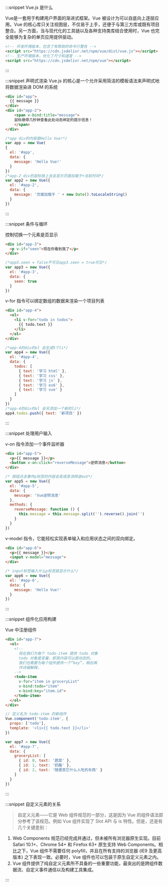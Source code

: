 :::snippet Vue.js 是什么

Vue是一套用于构建用户界面的渐进式框架。Vue 被设计为可以自底向上逐层应用。Vue 的核心库只关注视图层，不仅易于上手，还便于与第三方库或既有项目整合。另一方面，当与现代化的工具链以及各种支持类库结合使用时，Vue 也完全能够为复杂的单页应用提供驱动。

```html
<!-- 开发环境版本，包含了有帮助的命令行警告 -->
<script src="https://cdn.jsdelivr.net/npm/vue/dist/vue.js"></script>
<!-- 生产环境版本，优化了尺寸和速度 -->
<script src="https://cdn.jsdelivr.net/npm/vue"></script>
```

:::

:::snippet 声明式渲染
Vue.js 的核心是一个允许采用简洁的模板语法来声明式地将数据渲染进 DOM 的系统

```html
<div id="app">
  {{ message }}
</div>
<div id="app-2">
    <span v-bind:title="message">
    鼠标悬停几秒钟查看此处动态绑定的提示信息！
    </span>
</div>
```

```javascript
/*app div的内容是Hello Vue!*/
var app = new Vue(
{
  el: '#app',
  data: {
    message: 'Hello Vue!'
  }
})
/*app-2 div的鼠标放上去会显示页面加载于+当前时间*/
var app2 = new Vue({
  el: '#app-2',
  data: {
    message: '页面加载于 ' + new Date().toLocaleString()
  }
})
```

:::

:::snippet 条件与循环

控制切换一个元素是否显示

```html
<div id="app-3">
  <p v-if="seen">现在你看到我了</p>
</div>
```

```javascript
/*app3.seen = false不可见app3.seen = true可见*/
var app3 = new Vue({
  el: '#app-3',
  data: {
    seen: true
  }
})
```

v-for 指令可以绑定数组的数据来渲染一个项目列表

```html
<div id="app-4">
  <ol>
    <li v-for="todo in todos">
      {{ todo.text }}
    </li>
  </ol>
</div>
```

```javascript
/*app-4的div的ol 会生成5个li*/
var app4 = new Vue({
  el: '#app-4',
  data: {
    todos: [
      { text: '学习 html' },
      { text: '学习 css' },
      { text: '学习 js' },
      { text: '学习 es6' },
      { text: '学习 vue' }
    ]
  }
})
/*app-4的div的ol 会天添加一个新的li*/
app4.todos.push({ text: '新项目' })
```

:::

:::snippet 处理用户输入

v-on 指令添加一个事件监听器

```html
<div id="app-5">
  <p>{{ message }}</p>
  <button v-on:click="reverseMessage">逆转消息</button>
</div>
```

```javascript
/* 按钮点击事件p标签的内容会变成息消转逆euV*/
var app5 = new Vue({
  el: '#app-5',
  data: {
    message: 'Vue逆转消息'
  },
  methods: {
    reverseMessage: function () {
      this.message = this.message.split('').reverse().join('')
    }
  }
})
```

v-model 指令，它能轻松实现表单输入和应用状态之间的双向绑定。

```html
<div id="app-6">
  <p>{{ message }}</p>
  <input v-model="message">
</div>
```

```javascript
/* input标签输入什么p标签就显示什么*/
var app6 = new Vue({
  el: '#app-6',
  data: {
    message: 'Hello Vue!'
  }
})
```

:::

:::snippet 组件化应用构建

Vue 中注册组件

```html
<div id="app-7">
  <ol>
    <!--
      现在我们为每个 todo-item 提供 todo 对象
      todo 对象是变量，即其内容可以是动态的。
      我们也需要为每个组件提供一个“key”，稍后再
      作详细解释。
    -->
    <todo-item
      v-for="item in groceryList"
      v-bind:todo="item"
      v-bind:key="item.id">
    </todo-item>
  </ol>
</div>
```

```javascript
// 定义名为 todo-item 的新组件
Vue.component('todo-item', {
  props: ['todo'],
  template: '<li>{{ todo.text }}</li>'
})

var app7 = new Vue({
  el: '#app-7',
  data: {
    groceryList: [
      { id: 0, text: '蔬菜' },
      { id: 1, text: '奶酪' },
      { id: 2, text: '随便其它什么人吃的东西' }
    ]
  }
})
```

:::

:::snippet 自定义元素的关系

> 自定义元素——它是 Web 组件规范的一部分，这是因为 Vue 的组件语法部分参考了该规范。例如 Vue 组件实现了 Slot API 与 is 特性。但是，还是有几个关键差别：

1. Web Components 规范已经完成并通过，但未被所有浏览器原生实现。目前 Safari 10.1+、Chrome 54+ 和 Firefox 63+ 原生支持 Web Components。相比之下，Vue 组件不需要任何 polyfill，并且在所有支持的浏览器 (IE9 及更高版本) 之下表现一致。必要时，Vue 组件也可以包装于原生自定义元素之内。
2. Vue 组件提供了纯自定义元素所不具备的一些重要功能，最突出的是跨组件数据流、自定义事件通信以及构建工具集成。

:::
